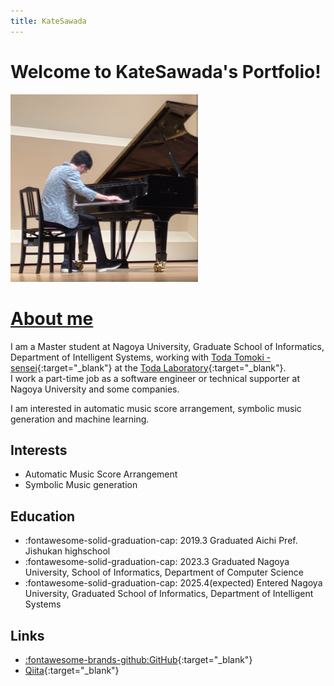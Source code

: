 ```yaml
---
title: KateSawada
---
```


# Welcome to KateSawada's Portfolio!

<img src="/images/profile.png" width="300px">

# [About me](about.md)

I am a Master student at Nagoya University, Graduate School of Informatics, Department of Intelligent Systems, working with [Toda Tomoki - sensei](https://sites.google.com/site/tomokitoda/){:target="_blank"} at the [Toda Laboratory](https://www.toda.is.i.nagoya-u.ac.jp){:target="_blank"}.  
I work a part-time job as a software engineer or technical supporter at Nagoya University and some companies.

I am interested in automatic music score arrangement, symbolic music generation and machine learning.



## Interests


- Automatic Music Score Arrangement
- Symbolic Music generation

## Education
- :fontawesome-solid-graduation-cap: 2019.3 Graduated Aichi Pref. Jishukan highschool
- :fontawesome-solid-graduation-cap: 2023.3 Graduated Nagoya University, School of Informatics, Department of Computer Science
- :fontawesome-solid-graduation-cap: 2025.4(expected) Entered Nagoya University, Graduated School of Informatics, Department of Intelligent Systems

## Links
- [:fontawesome-brands-github:GitHub](https://github.com/KateSawada){:target="_blank"}
- [Qiita](https://qiita.com/KateSawada){:target="_blank"}
